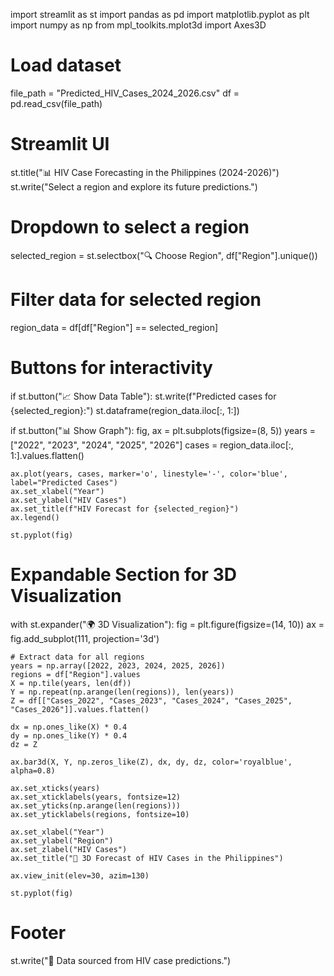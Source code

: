 import streamlit as st
import pandas as pd
import matplotlib.pyplot as plt
import numpy as np
from mpl_toolkits.mplot3d import Axes3D

# Load dataset
file_path = "Predicted_HIV_Cases_2024_2026.csv"
df = pd.read_csv(file_path)

# Streamlit UI
st.title("📊 HIV Case Forecasting in the Philippines (2024-2026)")
st.write("Select a region and explore its future predictions.")

# Dropdown to select a region
selected_region = st.selectbox("🔍 Choose Region", df["Region"].unique())

# Filter data for selected region
region_data = df[df["Region"] == selected_region]

# Buttons for interactivity
if st.button("📈 Show Data Table"):
    st.write(f"Predicted cases for {selected_region}:")
    st.dataframe(region_data.iloc[:, 1:])

if st.button("📊 Show Graph"):
    fig, ax = plt.subplots(figsize=(8, 5))
    years = ["2022", "2023", "2024", "2025", "2026"]
    cases = region_data.iloc[:, 1:].values.flatten()

    ax.plot(years, cases, marker='o', linestyle='-', color='blue', label="Predicted Cases")
    ax.set_xlabel("Year")
    ax.set_ylabel("HIV Cases")
    ax.set_title(f"HIV Forecast for {selected_region}")
    ax.legend()
    
    st.pyplot(fig)

# Expandable Section for 3D Visualization
with st.expander("🌍 3D Visualization"):
    fig = plt.figure(figsize=(14, 10))
    ax = fig.add_subplot(111, projection='3d')

    # Extract data for all regions
    years = np.array([2022, 2023, 2024, 2025, 2026])
    regions = df["Region"].values
    X = np.tile(years, len(df))  
    Y = np.repeat(np.arange(len(regions)), len(years))  
    Z = df[["Cases_2022", "Cases_2023", "Cases_2024", "Cases_2025", "Cases_2026"]].values.flatten()  

    dx = np.ones_like(X) * 0.4  
    dy = np.ones_like(Y) * 0.4  
    dz = Z  

    ax.bar3d(X, Y, np.zeros_like(Z), dx, dy, dz, color='royalblue', alpha=0.8)

    ax.set_xticks(years)
    ax.set_xticklabels(years, fontsize=12)
    ax.set_yticks(np.arange(len(regions)))
    ax.set_yticklabels(regions, fontsize=10)

    ax.set_xlabel("Year")
    ax.set_ylabel("Region")
    ax.set_zlabel("HIV Cases")
    ax.set_title("📍 3D Forecast of HIV Cases in the Philippines")

    ax.view_init(elev=30, azim=130)
    
    st.pyplot(fig)

# Footer
st.write("🔗 Data sourced from HIV case predictions.")
